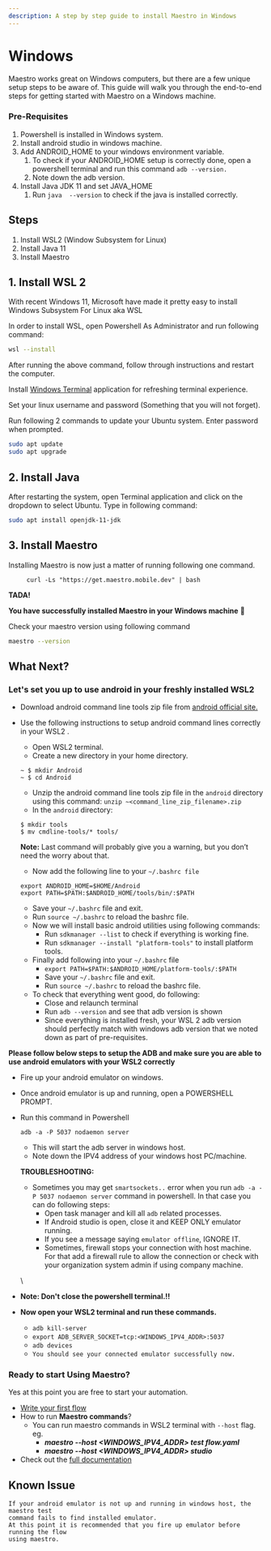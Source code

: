 ```yaml
---
description: A step by step guide to install Maestro in Windows
---
```


# Windows

Maestro works great on Windows computers, but there are a few unique setup steps to be aware of. This guide will walk you through the end-to-end steps for getting started with Maestro on a Windows machine.

### Pre-Requisites

1. Powershell is installed in Windows system.
2. Install android studio in windows machine.
3. Add ANDROID\_HOME to your windows environment variable.
   1. To check if your ANDROID\_HOME setup is correctly done, open a powershell terminal and run this command `adb --version.`
   2. Note down the adb version.
4. Install Java JDK 11 and set JAVA\_HOME
   1. Run `java  --version` to check if the java is installed correctly.

## Steps <a href="#8b4a" id="8b4a"></a>

1. Install WSL2 (Window Subsystem for Linux)
2. Install Java 11
3. Install Maestro

## 1. Install WSL 2 <a href="#0215" id="0215"></a>

With recent Windows 11, Microsoft have made it pretty easy to install Windows Subsystem For Linux aka WSL

In order to install WSL, open Powershell As Administrator and run following command:

```bash
wsl --install
```

After running the above command, follow through instructions and restart the computer.

Install [Windows Terminal](https://github.com/microsoft/terminal) application for refreshing terminal experience.

Set your linux username and password (Something that you will not forget).

Run following 2 commands to update your Ubuntu system. Enter password when prompted.

```bash
sudo apt update
sudo apt upgrade
```

## 2. Install Java <a href="#5521" id="5521"></a>

After restarting the system, open Terminal application and click on the dropdown to select Ubuntu. Type in following command:

```bash
sudo apt install openjdk-11-jdk
```

## 3. Install Maestro

Installing Maestro is now just a matter of running following one command.

```
     curl -Ls "https://get.maestro.mobile.dev" | bash
```

**TADA!**

**You have successfully installed Maestro in your Windows machine** 🙌

Check your maestro version using following command

```bash
maestro --version
```

## What Next? <a href="#7639" id="7639"></a>

### Let's set you up to use android in your freshly installed WSL2



* Download android command line tools zip file from [android official site.](https://developer.android.com/studio)
*   Use the following instructions to setup android command lines correctly in your WSL2 .

    * Open WSL2 terminal.
    * Create a new directory in your home directory.

    ```
    ~ $ mkdir Android
    ~ $ cd Android
    ```

    * Unzip the android command line tools zip file in the `android` directory using this command: `unzip ~<command_line_zip_filename>.zip`
    * In the `android` directory:

    ```
    $ mkdir tools
    $ mv cmdline-tools/* tools/
    ```

    **Note:** Last command will probably give you a warning, but you don’t need the worry about that.

    * Now add the following line to your `~/.bashrc file`

    ```
    export ANDROID_HOME=$HOME/Android
    export PATH=$PATH:$ANDROID_HOME/tools/bin/:$PATH
    ```

    * Save your `~/.bashrc` file and exit.
    * Run `source ~/.bashrc` to reload the bashrc file.
    * Now we will install basic android utilities using following commands:
      * Run `sdkmanager --list` to check if everything is working fine.
      * Run `sdkmanager --install "platform-tools"` to install platform tools.
    * Finally add following into your `~/.bashrc` file
      * `export PATH=$PATH:$ANDROID_HOME/platform-tools/:$PATH`
      * Save your `~/.bashrc` file and exit.
      * Run `source ~/.bashrc` to reload the bashrc file.
    * To check that everything went good, do following:
      * Close and relaunch terminal
      * Run `adb --version` and see that adb version is shown
      * Since everything is installed fresh, your WSL 2 adb version should perfectly match with windows adb version that we noted down as part of pre-requisites.



**Please follow below steps to setup the ADB and make sure you are able to use android emulators with your WSL2 correctly**

* Fire up your android emulator on windows.
* Once android emulator is up and running, open a POWERSHELL PROMPT.
*   Run this command in Powershell

    ```
    adb -a -P 5037 nodaemon server
    ```

    * This will start the adb server in windows host.
    * Note down the IPV4 address of your windows host PC/machine.

    **TROUBLESHOOTING:**

    * Sometimes you may get `smartsockets..` error when you run `adb -a -P 5037 nodaemon server` command in powershell. In that case you can do following steps:
      * Open task manager and kill all `adb` related processes.
      * If Android studio is open, close it and KEEP ONLY emulator running.
      * If you see a message saying `emulator offline`, IGNORE IT.
      * Sometimes, firewall stops your connection with host machine. For that add a firewall rule to allow the connection or check with your organization system admin if using company machine.

    \

* **Note: Don't close the powershell terminal.!!**
* **Now open your WSL2 terminal and run these commands.**
  * `adb kill-server`
  * `export ADB_SERVER_SOCKET=tcp:<WINDOWS_IPV4_ADDR>:5037`
  * `adb devices`
  * `You should see your connected emulator successfully now.`



### Ready to start Using Maestro?

Yes at this point you are free to start your automation.

* [Write your first flow](https://maestro.mobile.dev/getting-started/writing-your-first-flow)
* How to run **Maestro commands**?
  * You can run maestro commands in WSL2 terminal with `--host` flag. eg.
    * _**maestro --host \<WINDOWS\_IPV4\_ADDR> test flow.yaml**_
    * _**maestro --host \<WINDOWS\_IPV4\_ADDR> studio**_
* Check out the [full documentation](https://maestro.mobile.dev/)

## Known Issue <a href="#2884" id="2884"></a>



```
If your android emulator is not up and running in windows host, the maestro test
command fails to find installed emulator.
At this point it is recommended that you fire up emulator before running the flow 
using maestro.
```
